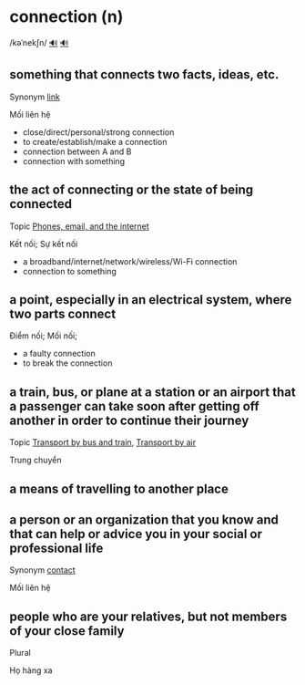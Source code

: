 # connection (n)

/kəˈnekʃn/ [🔊](https://www.oxfordlearnersdictionaries.com/media/english/uk_pron/x/xco/xconn/xconnection__gb_2.mp3) [🔊](https://www.oxfordlearnersdictionaries.com/media/english/us_pron/x/xco/xconn/xconnection__us_2.mp3)

## something that connects two facts, ideas, etc.

Synonym [link]()

Mối liên hệ

- close/direct/personal/strong connection
- to create/establish/make a connection
- connection between A and B
- connection with something

## the act of connecting or the state of being connected

Topic [Phones, email, and the internet](../topics/phones-email-and-the-internet.md#phones-email--the-internet)

Kết nối; Sự kết nối

- a broadband/internet/network/wireless/Wi-Fi connection
- connection to something

## a point, especially in an electrical system, where two parts connect

Điểm nối; Mối nối; 

- a faulty connection
- to break the connection

## a train, bus, or plane at a station or an airport that a passenger can take soon after getting off another in order to continue their journey

Topic [Transport by bus and train](../topics/transport-by-bus-and-train.md#transport-by-bus--train), [Transport by air](../topics/transport-by-air.md#transport-by-air)

Trung chuyển

## a means of travelling to another place

## a person or an organization that you know and that can help or advice you in your social or professional life

Synonym [contact]()

Mối liên hệ

## people who are your relatives, but not members of your close family

Plural

Họ hàng xa